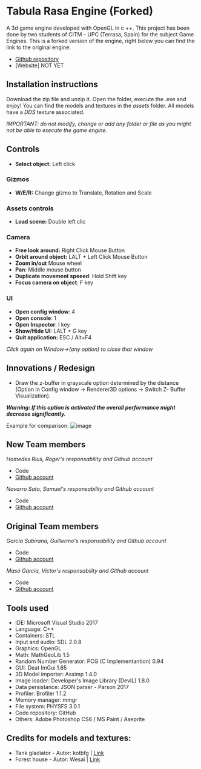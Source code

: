 ﻿# Tabula Rasa Engine (Forked)
A 3d game engine developed with OpenGL in c ++. This project has been done by two students of CITM - UPC (Terrasa, Spain) for the subject Game Engines. This is a forked version of the engine, right below you can find the link to the original engine: 

* [Github repository](https://github.com/Wilhelman/Tabula-Rasa-Engine)
* [Website] NOT YET

## Installation instructions

Download the zip file and unzip it. Open the folder, execute the .exe and enjoy!
You can find the models and textures in the _assets_ folder. All models have a _DDS_ texture associated.

_IMPORTANT: do not modify, change or add any folder or file as you might not be able to execute the game engine._

## Controls

* **Select object:** Left click

### Gizmos

* **W/E/R:** Change gizmo to Translate, Rotation and Scale

### Assets controls

* **Load scene:** Double left clic

### Camera

* **Free look around:** Right Click Mouse Button
* **Orbit around object:** LALT + Left Click Mouse Button
* **Zoom in/out** Mouse wheel
* **Pan**: Middle mouse button
* **Duplicate movement speeed**: Hold Shift key
* **Focus camera on object**: F key

### UI 
* **Open config window**: 4
* **Open console**: 1 
* **Open Inspector**: I key
* **Show/Hide UI:** LALT + G key
* **Quit application:** ESC / Alt+F4

_Click again on Window->(any option) to close that window_

## Innovations / Redesign

* Draw the z-buffer in grayscale option determined by the distance (Option in Config window -> Renderer3D options -> Switch Z- Buffer Visualization).

**_Warning: If this option is activated the overall performance might decrease significantly._**

Example for comparison:
![image](https://user-images.githubusercontent.com/25589509/46920311-ccccb780-cfec-11e8-9afa-fcbf64616042.png)

## New Team members
_Homedes Rius, Roger's responsability and Github account_
* Code
* [Github account](https://github.com/rohomedesrius)

_Navarro Sato, Samuel's responsability and Github account_
* Code
* [Github account](https://github.com/GottaCodeHarder)

## Original Team members

_García Subirana, Guillermo's responsability and Github account_
* Code
* [Github account](https://github.com/Wilhelman)

_Masó Garcia, Victor's responsability and Github account_
* Code
* [Github account](https://github.com/nintervik)

## Tools used
* IDE: Microsoft Visual Studio 2017
* Language: C++
* Containers: STL
* Input and audio: SDL 2.0.8
* Graphics: OpenGL
* Math: MathGeoLib 1.5
* Random Number Generator: PCG (C Implementantion) 0.94
* GUI: Deat ImGui 1.65
* 3D Model importer: Assimp 1.4.0
* Image loader: Developer's Image Library (DevIL) 1.8.0
* Data persistance: JSON parser - Parson 2017
* Profiler: Brofiler 1.1.2
* Memory manager: mmgr
* File system: PHYSFS 3.0.1
* Code repository: GitHub
* Others: Adobe Photoshop CS6 / MS Paint / Aseprite

## Credits for models and textures:
* Tank gladiator - Autor: kotbfg | [Link](https://sketchfab.com/models/bc67044a11a64a8c8814014c4b87cc48)
* Forest house - Autor: Wesai | [Link](https://sketchfab.com/models/5646e6a3c8834022a0e289465f0bbc5d)
